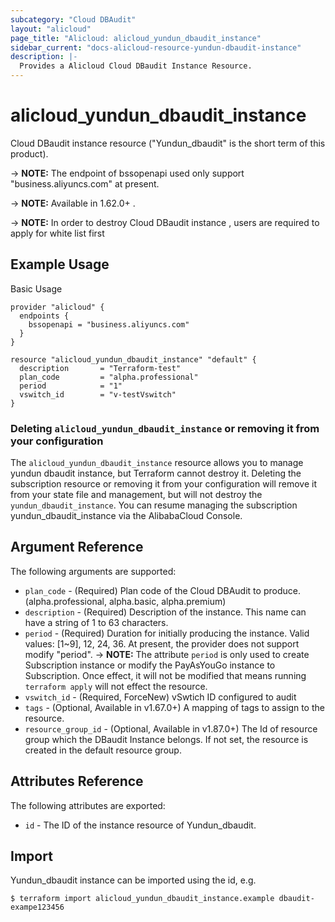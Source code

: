 ```yaml
---
subcategory: "Cloud DBAudit"
layout: "alicloud"
page_title: "Alicloud: alicloud_yundun_dbaudit_instance"
sidebar_current: "docs-alicloud-resource-yundun-dbaudit-instance"
description: |-
  Provides a Alicloud Cloud DBaudit Instance Resource.
---
```


# alicloud\_yundun_dbaudit_instance

Cloud DBaudit instance resource ("Yundun_dbaudit" is the short term of this product).

-> **NOTE:** The endpoint of bssopenapi used only support "business.aliyuncs.com" at present.

-> **NOTE:** Available in 1.62.0+ .

-> **NOTE:** In order to destroy Cloud DBaudit instance , users are required to apply for white list first

## Example Usage

Basic Usage

```
provider "alicloud" {
  endpoints {
    bssopenapi = "business.aliyuncs.com"
  }
}

resource "alicloud_yundun_dbaudit_instance" "default" {
  description       = "Terraform-test"
  plan_code         = "alpha.professional"
  period            = "1"
  vswitch_id        = "v-testVswitch"
}
```

### Deleting `alicloud_yundun_dbaudit_instance` or removing it from your configuration

The `alicloud_yundun_dbaudit_instance` resource allows you to manage yundun dbaudit instance, but Terraform cannot destroy it.
Deleting the subscription resource or removing it from your configuration
will remove it from your state file and management, but will not destroy the `yundun_dbaudit_instance`.
You can resume managing the subscription yundun_dbaudit_instance via the AlibabaCloud Console.


## Argument Reference

The following arguments are supported:

* `plan_code` - (Required) Plan code of the Cloud DBAudit to produce. (alpha.professional, alpha.basic, alpha.premium) 
* `description` - (Required) Description of the instance. This name can have a string of 1 to 63 characters.
* `period` - (Required) Duration for initially producing the instance. Valid values: [1~9], 12, 24, 36. At present, the provider does not support modify "period".
-> **NOTE:** The attribute `period` is only used to create Subscription instance or modify the PayAsYouGo instance to Subscription. Once effect, it will not be modified that means running `terraform apply` will not effect the resource.
* `vswitch_id` - (Required, ForceNew) vSwtich ID configured to audit
* `tags` - (Optional, Available in v1.67.0+) A mapping of tags to assign to the resource.
* `resource_group_id` - (Optional, Available in v1.87.0+) The Id of resource group which the DBaudit Instance belongs. If not set, the resource is created in the default resource group.

## Attributes Reference

The following attributes are exported:

* `id` - The ID of the instance resource of Yundun_dbaudit.

## Import

Yundun_dbaudit instance can be imported using the id, e.g.

```
$ terraform import alicloud_yundun_dbaudit_instance.example dbaudit-exampe123456
```
